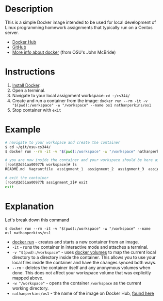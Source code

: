 # Description

This is a simple Docker image intended to be used for local development of Linux programming homework assignments that typically run on a Centos server.

- [Docker Hub](https://hub.docker.com/r/nathanperkins/os1)
- [GitHub](https://github.com/nathanperkins/os1)
- [More info about docker](http://johncodes.com/2018/11/12/docker_centos/) (from OSU's John McBride)

# Instructions

1. [Install Docker](https://docs.docker.com/install/).
1. Open a terminal.
1. Navigate to your local assignment workspace: `cd ~/cs344/`
1. Create and run a container from the image: `docker run --rm -it -v "$(pwd):/workspace" -w "/workspace" --name os1 nathanperkins/os1`
1. Stop container with `exit`

# Example

```bash
# navigate to your workspace and create the container
$ cd ~/git/osu-cs344/
$ docker run --rm -it -v "$(pwd):/workspace" -w "/workspace" nathanperkins/os1

# you are now inside the container and your workspace should be here as well
[root@2d51aa00977b workspace]# ls
README.md  Vagrantfile  assignment_1  assignment_2  assignment_3  assignment_4  assignment_py  playground  test

# exit the container
[root@2d51aa00977b assignment_2]# exit
exit
```

# Explanation

Let's break down this command
```
$ docker run --rm -it -v "$(pwd):/workspace" -w "/workspace" --name os1 nathanperkins/os1
```

- [docker run](https://docs.docker.com/engine/reference/commandline/run/) - creates and starts a new container from an image.
- `-it` - runs the container in interactive mode and attaches a terminal.
- `-v "$(pwd):/workspace"` - uses [docker volumes](https://docs.docker.com/storage/volumes/) to map the current local directory to a directory inside the container. This allows you to use your local files inside the container and have the changes synced both ways.
- `--rm` - deletes the container itself and any anonymous volumes when done. This does not affect your workspace volume that was explicitly mapped above.
- `-w "/workspace"` - opens the container `/workspace` as the current working directory.
- `nathanperkins/os1` - the name of the image on Docker Hub, [found here](https://hub.docker.com/r/nathanperkins/os1)
